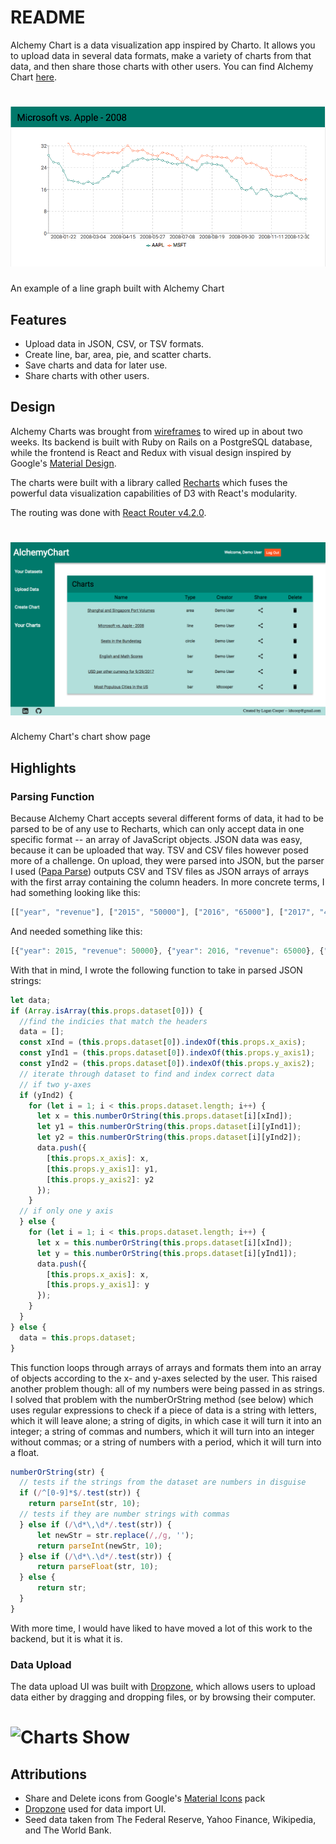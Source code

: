 # README

Alchemy Chart is a data visualization app inspired by Charto. It allows you to upload data in several data formats, make a variety of charts from that data, and then share those charts with other users. You can find Alchemy Chart [here](alchemychart.herokuapp.com).

# ![Charts Show](https://raw.githubusercontent.com/ldtcooper/alchemy-chart/master/docs/line_graph.png)
An example of a line graph built with Alchemy Chart

## Features
  * Upload data in JSON, CSV, or TSV formats.
  * Create line, bar, area, pie, and scatter charts.
  * Save charts and data for later use.
  * Share charts with other users.

## Design
  Alchemy Charts was brought from [wireframes](https://github.com/ldtcooper/alchemy-chart/wiki/Wireframes) to wired up in about two weeks.
  Its backend is built with Ruby on Rails on a PostgreSQL database, while the frontend is React and Redux with visual design inspired by Google's [Material Design](https://material.io/guidelines/).

  The charts were built with a library called [Recharts](http://recharts.org/) which fuses the powerful data visualization capabilities of D3 with React's modularity.

  The routing was done with [React Router v4.2.0](https://github.com/ReactTraining/react-router).

  # ![Charts Show](https://raw.githubusercontent.com/ldtcooper/alchemy-chart/master/docs/charts_view.png)
  Alchemy Chart's chart show page


## Highlights
### Parsing Function
  Because Alchemy Chart accepts several different forms of data, it had to be parsed to be of any use to Recharts, which can only accept data in one specific format -- an array of JavaScript objects. JSON data was easy, because it can be uploaded that way. TSV and CSV files however posed more of a challenge. On upload, they were parsed into JSON, but the parser I used ([Papa Parse](http://papaparse.com/)) outputs CSV and TSV files as JSON arrays of arrays with the first array containing the column headers.
  In more concrete terms, I had something looking like this:
  ```javascript
  [["year", "revenue"], ["2015", "50000"], ["2016", "65000"], ["2017", "42000"]]
  ```
  And needed something like this:
  ```javascript
  [{"year": 2015, "revenue": 50000}, {"year": 2016, "revenue": 65000}, {"year": 2017, "revenue": 42000}]
  ```

  With that in mind, I wrote the following function to take in parsed JSON strings:

  ```javascript
  let data;
  if (Array.isArray(this.props.dataset[0])) {
    //find the indicies that match the headers
    data = [];
    const xInd = (this.props.dataset[0]).indexOf(this.props.x_axis);
    const yInd1 = (this.props.dataset[0]).indexOf(this.props.y_axis1);
    const yInd2 = (this.props.dataset[0]).indexOf(this.props.y_axis2);
    // iterate through dataset to find and index correct data
    // if two y-axes
    if (yInd2) {
      for (let i = 1; i < this.props.dataset.length; i++) {
        let x = this.numberOrString(this.props.dataset[i][xInd]);
        let y1 = this.numberOrString(this.props.dataset[i][yInd1]);
        let y2 = this.numberOrString(this.props.dataset[i][yInd2]);
        data.push({
          [this.props.x_axis]: x,
          [this.props.y_axis1]: y1,
          [this.props.y_axis2]: y2
        });
      }
    // if only one y axis
    } else {
      for (let i = 1; i < this.props.dataset.length; i++) {
        let x = this.numberOrString(this.props.dataset[i][xInd]);
        let y = this.numberOrString(this.props.dataset[i][yInd1]);
        data.push({
          [this.props.x_axis]: x,
          [this.props.y_axis1]: y
        });
      }
    }
  } else {
    data = this.props.dataset;
  }
  ```

  This function loops through arrays of arrays and formats them into an array of objects according to the x- and y-axes selected by the user. This raised another problem though: all of my numbers were being passed in as strings. I solved that problem with the numberOrString method (see below) which uses regular expressions to check if a piece of data is a string with letters, which it will leave alone; a string of digits, in which case it will turn it into an integer; a string of commas and numbers, which it will turn into an integer without commas; or a string of numbers with a period, which it will turn into a float.

  ```javascript
  numberOrString(str) {
    // tests if the strings from the dataset are numbers in disguise
    if (/^[0-9]*$/.test(str)) {
      return parseInt(str, 10);
    // tests if they are number strings with commas
    } else if (/\d*\,\d*/.test(str)) {
        let newStr = str.replace(/,/g, '');
        return parseInt(newStr, 10);
    } else if (/\d*\.\d*/.test(str)) {
        return parseFloat(str, 10);
    } else {
        return str;
    }
  }
  ```

  With more time, I would have liked to have moved a lot of this work to the backend, but it is what it is.

### Data Upload
  The data upload UI was built with [Dropzone](https://github.com/react-dropzone/react-dropzone), which allows users to upload data either by dragging and dropping files, or by browsing their computer.

  # ![Charts Show](https://raw.githubusercontent.com/ldtcooper/alchemy-chart/master/docs/upload_data.png)

## Attributions
  * Share and Delete icons from Google's [Material Icons](https://material.io/icons/) pack
  * [Dropzone](https://github.com/react-dropzone/react-dropzone) used for data import UI.
  * Seed data taken from The Federal Reserve, Yahoo Finance, Wikipedia, and The World Bank.
